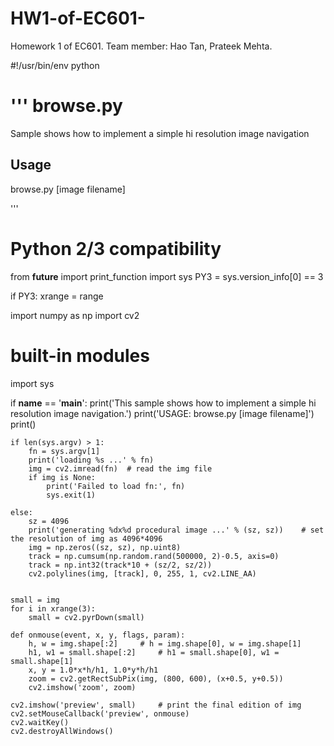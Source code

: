 # HW1-of-EC601-
Homework 1 of EC601. Team member: Hao Tan, Prateek Mehta.

#!/usr/bin/env python

'''
browse.py
=========

Sample shows how to implement a simple hi resolution image navigation

Usage
-----
browse.py [image filename]

'''

# Python 2/3 compatibility
from __future__ import print_function
import sys
PY3 = sys.version_info[0] == 3

if PY3:
    xrange = range

import numpy as np
import cv2

# built-in modules
import sys

if __name__ == '__main__':
    print('This sample shows how to implement a simple hi resolution image navigation.')
    print('USAGE: browse.py [image filename]')
    print()

    if len(sys.argv) > 1:
        fn = sys.argv[1]
        print('loading %s ...' % fn)
        img = cv2.imread(fn)  # read the img file
        if img is None:
            print('Failed to load fn:', fn)
            sys.exit(1)

    else:
        sz = 4096
        print('generating %dx%d procedural image ...' % (sz, sz))    # set the resolution of img as 4096*4096
        img = np.zeros((sz, sz), np.uint8)
        track = np.cumsum(np.random.rand(500000, 2)-0.5, axis=0)
        track = np.int32(track*10 + (sz/2, sz/2))
        cv2.polylines(img, [track], 0, 255, 1, cv2.LINE_AA)


    small = img
    for i in xrange(3):
        small = cv2.pyrDown(small)

    def onmouse(event, x, y, flags, param):
        h, w = img.shape[:2]     # h = img.shape[0], w = img.shape[1]
        h1, w1 = small.shape[:2]     # h1 = small.shape[0], w1 = small.shape[1]
        x, y = 1.0*x*h/h1, 1.0*y*h/h1
        zoom = cv2.getRectSubPix(img, (800, 600), (x+0.5, y+0.5))
        cv2.imshow('zoom', zoom)

    cv2.imshow('preview', small)     # print the final edition of img
    cv2.setMouseCallback('preview', onmouse)
    cv2.waitKey()
    cv2.destroyAllWindows()

